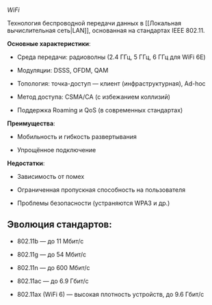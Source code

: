*WiFi*

 Технология беспроводной передачи данных в [[Локальная вычислительная сеть|LAN]], основанная на стандартах IEEE 802.11.

**Основные характеристики**:

- Среда передачи: радиоволны (2.4 ГГц, 5 ГГц, 6 ГГц для WiFi 6E)
    
- Модуляции: DSSS, OFDM, QAM
    
- Топология: точка-доступ — клиент (инфраструктурная), Ad-hoc
    
- Метод доступа: CSMA/CA (с избежанием коллизий)
    
- Поддержка Roaming и QoS (в современных стандартах)
    

**Преимущества**:

- Мобильность и гибкость развертывания
    
- Упрощённое подключение
    

**Недостатки**:

- Зависимость от помех
    
- Ограниченная пропускная способность на пользователя
    
- Проблемы безопасности (устраняются WPA3 и др.)

## Эволюция стандартов:

- 802.11b — до 11 Мбит/с
    
- 802.11g — до 54 Мбит/с
    
- 802.11n — до 600 Мбит/с
    
- 802.11ac — до 6.9 Гбит/с
    
- 802.11ax (WiFi 6) — высокая плотность устройств, до 9.6 Гбит/с
    

